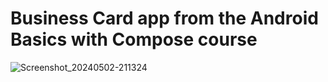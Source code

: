 # Business Card app from the Android Basics with Compose course

![Screenshot_20240502-211324](https://github.com/FrancoisMartinez/BusinessCard/assets/160101566/490df5d8-52dd-4a53-8a9b-a3b9c2cba4b4)


